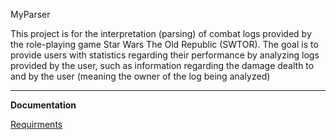 MyParser  
  
This project is for the interpretation (parsing) of combat logs provided by the role-playing game Star Wars The Old Republic (SWTOR). The goal is to provide users with statistics regarding their performance by analyzing logs provided by the user, such as information regarding the damage dealth to and by the user (meaning the owner of the log being analyzed)
  
-----------------------------------------------------------------  
**Documentation**

[Requirments](documentation/requirments.txt)


